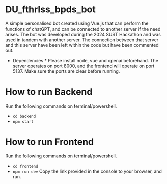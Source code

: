 # DU_fthrlss_bpds_bot
A simple personalised bot created using Vue.js that can perform the functions of chatGPT, and can be connected to another server if the need arises.
The bot was developed during the 2024 SUST Hackathon and was used in tandem with another server. The connection between that server and this server have been left within the code but have been commented out.

* Dependencies *
Please install node, vue and openai beforehand.
The server operates on port 8000, and the frontend will operate on port 5137. Make sure the ports are clear before running.

# How to run Backend
Run the following commands on terminal/powershell.
- `cd backend`
- `npm start`

# How to run Frontend
Run the following commands on terminal/powershell.
- `cd frontend`
- `npm run dev`
Copy the link provided in the console to your browser, and run. 
